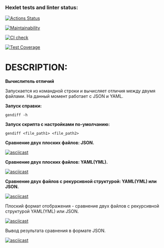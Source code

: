 ### Hexlet tests and linter status:
[![Actions Status](https://github.com/ButMaxim/python-project-50/actions/workflows/hexlet-check.yml/badge.svg)](https://github.com/ButMaxim/python-project-50/actions)

[![Maintainability](https://api.codeclimate.com/v1/badges/b308274020f24d5248b2/maintainability)](https://codeclimate.com/github/ButMaxim/python-project-50/maintainability)

[![CI check](https://github.com/ButMaxim/python-project-50/actions/workflows/pyci.yml/badge.svg)](https://github.com/ButMaxim/python-project-50/actions/workflows/pyci.yml)

[![Test Coverage](https://api.codeclimate.com/v1/badges/b308274020f24d5248b2/test_coverage)](https://codeclimate.com/github/ButMaxim/python-project-50/test_coverage)

# DESCRIPTION:

**Вычислитель отличий**

Запускается из командной строки и вычисляет отличия между двумя файлами. На данный момент работает с JSON и YAML.

**Запуск справки:**

`gendiff -h`

**Запуск скрипта c настройками по-умолчанию:**

`gendiff <file_path1> <file_path2>`

**Сравнение двух плоских файлов: JSON.**

[![asciicast](https://asciinema.org/a/k5vTah4gOd5uh2Uasw3Ebj8Ru.svg)](https://asciinema.org/a/k5vTah4gOd5uh2Uasw3Ebj8Ru)

**Сравнение двух плоских файлов: YAML(YML).**

[![asciicast](https://asciinema.org/a/vKZmOXXEg0RHqJ7cuveoehiG8.svg)](https://asciinema.org/a/vKZmOXXEg0RHqJ7cuveoehiG8)

**Сравнение двух файлов c рекурсивной структурой: YAML(YML) или JSON.**

[![asciicast](https://asciinema.org/a/D02gbaCjhRYavYU8raFsaIWUj.svg)](https://asciinema.org/a/D02gbaCjhRYavYU8raFsaIWUj)

Плоский формат отображения - cравнение двух файлов c рекурсивной структурой YAML(YML) или JSON.

[![asciicast](https://asciinema.org/a/YAaqGkO5dhkPxOfX7q3yhe25R.svg)](https://asciinema.org/a/YAaqGkO5dhkPxOfX7q3yhe25R)

Вывод результата сравнения в формате JSON.

[![asciicast](https://asciinema.org/a/N6MUnqcmlVBdzohgFQmoPaVZ5.svg)](https://asciinema.org/a/N6MUnqcmlVBdzohgFQmoPaVZ5)
